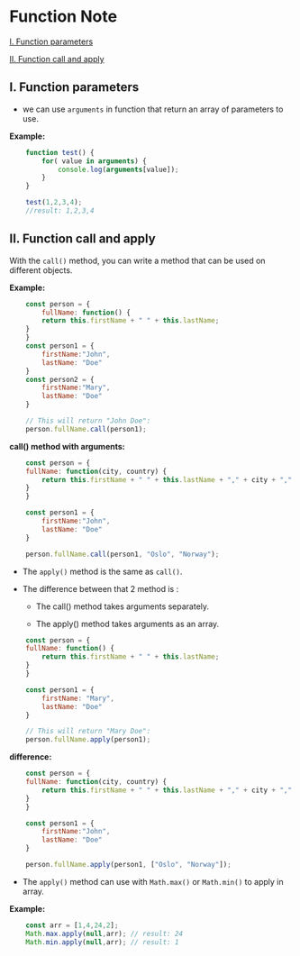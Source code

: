# Function Note

[I. Function parameters](#i-function-parameters)

[II. Function call and apply](#ii-function-call-and-apply)

## I. Function parameters

- we can use `arguments` in function that return an array of parameters to use.

**Example:**

```javascript
    function test() {
        for( value in arguments) {
            console.log(arguments[value]);
        }
    }

    test(1,2,3,4);
    //result: 1,2,3,4
```

## II. Function call and apply

With the `call()` method, you can write a method that can be used on different objects.

**Example:**

```javascript
    const person = {
        fullName: function() {
        return this.firstName + " " + this.lastName;
    }
    }
    const person1 = {
        firstName:"John",
        lastName: "Doe"
    }
    const person2 = {
        firstName:"Mary",
        lastName: "Doe"
    }

    // This will return "John Doe":
    person.fullName.call(person1);
```

**call() method with arguments:**

```javascript
    const person = {
    fullName: function(city, country) {
        return this.firstName + " " + this.lastName + "," + city + "," + country;
    }
    }

    const person1 = {
        firstName:"John",
        lastName: "Doe"
    }

    person.fullName.call(person1, "Oslo", "Norway");
```

- The `apply()` method is the same as `call()`.

- The difference between that 2 method is :

  - The call() method takes arguments separately.

  - The apply() method takes arguments as an array. 

```javascript
    const person = {
    fullName: function() {
        return this.firstName + " " + this.lastName;
    }
    }   

    const person1 = {
        firstName: "Mary",
        lastName: "Doe"
    }

    // This will return "Mary Doe":
    person.fullName.apply(person1);
```

**difference:**

```javascript
    const person = {
    fullName: function(city, country) {
        return this.firstName + " " + this.lastName + "," + city + "," + country;
    }
    }

    const person1 = {
        firstName:"John",
        lastName: "Doe"
    }

    person.fullName.apply(person1, ["Oslo", "Norway"]);
```

- The `apply()` method can use with `Math.max()` or `Math.min()` to apply in array.

**Example:**

```javascript
    const arr = [1,4,24,2];
    Math.max.apply(null,arr); // result: 24
    Math.min.apply(null,arr); // result: 1
```
